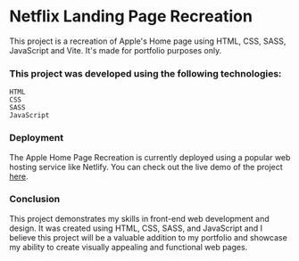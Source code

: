 # Netflix Landing Page Recreation

This project is a recreation of Apple's Home page using HTML, CSS, SASS, JavaScript and Vite. It's made for portfolio purposes only.

### This project was developed using the following technologies:
```
HTML
CSS
SASS
JavaScript
```
### Deployment

The Apple Home Page Recreation is currently deployed using a popular web hosting service like Netlify. You can check out the live demo of the project [here](https://demo-apple.hossainsany.com/).
### Conclusion

This project demonstrates my skills in front-end web development and design. It was created using HTML, CSS, SASS, and JavaScript and I believe this project will be a valuable addition to my portfolio and showcase my ability to create visually appealing and functional web pages.

